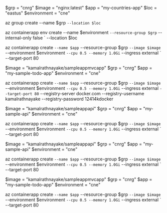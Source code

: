 $grp = "cnrg"
$image = "nginx:latest"
$app = "my-countries-app"
$loc = "eastus"
$environment = "cne"

az group create --name $grp `
                --location $loc `
                

az containerapp env create --name $environment `
                           --resource-group $grp `
                           --internal-only false `
                           --location $loc

az containerapp create `
  --name $app `
  --resource-group $grp `
  --image $image `
  --environment $environment `
  --cpu 0.5 --memory 1.0Gi `
  --ingress external `
  --target-port 80

$image = "kamalrathnayake/sampleappmvcapp"
$grp = "cnrg"
$app = "my-sample-todo-app"
$environment = "cne"

az containerapp create `
  --name $app `
  --resource-group $grp `
  --image $image `
  --environment $environment `
  --cpu 0.5 --memory 1.0Gi `
  --ingress external `
  --target-port 80 `
  --registry-server docker.com --registry-username kamalrathnayake --registry-password 12414kdocker


$image = "kamalrathnayake/sampleappapi"
$grp = "cnrg"
$app = "my-sample-api"
$environment = "cne"

az containerapp create `
  --name $app `
  --resource-group $grp `
  --image $image `
  --environment $environment `
  --cpu 0.5 --memory 1.0Gi `
  --ingress external `
  --target-port 80





  










  

$image = "kamalrathnayake/sampleappapi"
$grp = "cnrg"
$app = "my-sample-api"
$environment = "cne"

az containerapp create `
  --name $app `
  --resource-group $grp `
  --image $image `
  --environment $environment `
  --cpu 0.5 --memory 1.0Gi `
  --ingress external `
  --target-port 80



$image = "kamalrathnayake/sampleappmvcapp"
$grp = "cnrg"
$app = "my-sample-todo-app"
$environment = "cne"

az containerapp create `
  --name $app `
  --resource-group $grp `
  --image $image `
  --environment $environment `
  --cpu 0.5 --memory 1.0Gi `
  --ingress external `
  --target-port 80